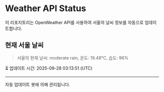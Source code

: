 
# Weather API Status

이 리포지토리는 OpenWeather API를 사용하여 서울의 날씨 정보를 자동으로 업데이트합니다.

## 현재 서울 날씨
> 서울의 현재 날씨: moderate rain, 온도: 19.48°C, 습도: 96%

⏳ 업데이트 시간: 2025-09-28 03:13:51 (UTC)

---
자동 업데이트 봇에 의해 관리됩니다.
